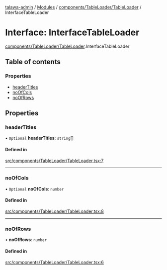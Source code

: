 [talawa-admin](../README.md) / [Modules](../modules.md) / [components/TableLoader/TableLoader](../modules/components_TableLoader_TableLoader.md) / InterfaceTableLoader

# Interface: InterfaceTableLoader

[components/TableLoader/TableLoader](../modules/components_TableLoader_TableLoader.md).InterfaceTableLoader

## Table of contents

### Properties

- [headerTitles](components_TableLoader_TableLoader.InterfaceTableLoader.md#headertitles)
- [noOfCols](components_TableLoader_TableLoader.InterfaceTableLoader.md#noofcols)
- [noOfRows](components_TableLoader_TableLoader.InterfaceTableLoader.md#noofrows)

## Properties

### headerTitles

• `Optional` **headerTitles**: `string`[]

#### Defined in

[src/components/TableLoader/TableLoader.tsx:7](https://github.com/disha1202/talawa-admin/blob/b7b8ade/src/components/TableLoader/TableLoader.tsx#L7)

___

### noOfCols

• `Optional` **noOfCols**: `number`

#### Defined in

[src/components/TableLoader/TableLoader.tsx:8](https://github.com/disha1202/talawa-admin/blob/b7b8ade/src/components/TableLoader/TableLoader.tsx#L8)

___

### noOfRows

• **noOfRows**: `number`

#### Defined in

[src/components/TableLoader/TableLoader.tsx:6](https://github.com/disha1202/talawa-admin/blob/b7b8ade/src/components/TableLoader/TableLoader.tsx#L6)
